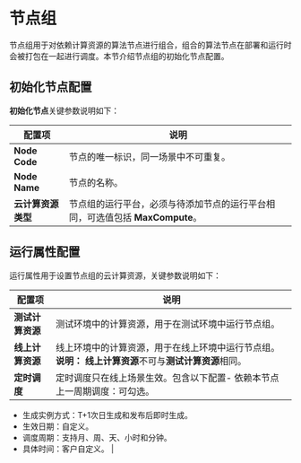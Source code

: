 # 节点组

节点组用于对依赖计算资源的算法节点进行组合，组合的算法节点在部署和运行时会被打包在一起进行调度。本节介绍节点组的初始化节点配置。

## 初始化节点配置

**初始化节点**关键参数说明如下：

|配置项|说明|
|---|--|
|**Node Code**|节点的唯一标识，同一场景中不可重复。|
|**Node Name**|节点的名称。|
|**云计算资源类型**|节点组的运行平台，必须与待添加节点的运行平台相同，可选值包括 **MaxCompute**。 |

## 运行属性配置

运行属性用于设置节点组的云计算资源，关键参数说明如下：

|配置项|说明|
|---|--|
|**测试计算资源**|测试环境中的计算资源，用于在测试环境中运行节点组。|
|**线上计算资源**|线上环境中的计算资源，用于在线上环境中运行节点组。 **说明：** **线上计算资源**不可与**测试计算资源**相同。 |
|**定时调度**|定时调度只在线上场景生效。包含以下配置-   依赖本节点上一周期调度：可勾选。
-   生成实例方式：T+1次日生成和发布后即时生成。
-   生效日期：自定义。
-   调度周期：支持月、周、天、小时和分钟。
-   具体时间：客户自定义。 |

